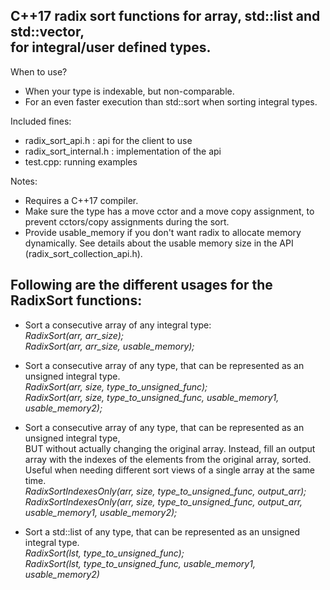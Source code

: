 C++17 radix sort functions for array, std::list and std::vector,  
for integral/user defined types.  
-------------------------------------------------------------------------------------------------

When to use?
- When your type is indexable, but non-comparable.
- For an even faster execution than std::sort when sorting integral types.

Included fines:
- radix_sort_api.h : api for the client to use
- radix_sort_internal.h : implementation of the api
- test.cpp: running examples

Notes:  
- Requires a C++17 compiler.
- Make sure the type has a move cctor and a move copy assignment, to prevent cctors/copy assignments during the sort.  
- Provide usable_memory if you don't want radix to allocate memory dynamically. 
  See details about the usable memory size in the API (radix_sort_collection_api.h).  

Following are the different usages for the RadixSort functions:
---------------------------------------------------------------

- Sort a consecutive array of any integral type:  
  *RadixSort(arr, arr_size);  
  RadixSort(arr, arr_size, usable_memory);*

- Sort a consecutive array of any type, that can be represented as an unsigned integral type.  
  *RadixSort(arr, size, type_to_unsigned_func);  
  RadixSort(arr, size, type_to_unsigned_func, usable_memory1, usable_memory2);*

- Sort a consecutive array of any type, that can be represented as an unsigned integral type,  
  BUT without actually changing the original array. Instead, fill an output  
  array with the indexes of the elements from the original array, sorted.  
  Useful when needing different sort views of a single array at the same time.  
  *RadixSortIndexesOnly(arr, size, type_to_unsigned_func, output_arr);  
  RadixSortIndexesOnly(arr, size, type_to_unsigned_func, output_arr, usable_memory1, usable_memory2);*

- Sort a std::list of any type, that can be represented as an unsigned integral type.  
  *RadixSort(lst, type_to_unsigned_func);  
  RadixSort(lst, type_to_unsigned_func, usable_memory1, usable_memory2)*
  
